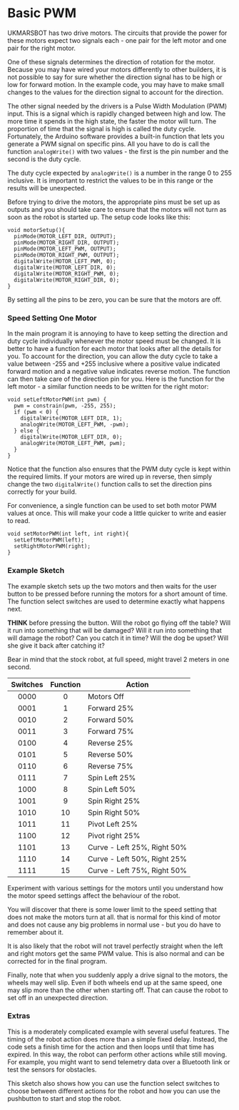 # Basic PWM

UKMARSBOT has two drive motors. The circuits that provide the power for these motors expect two signals each - one pair for the left motor and one pair for the right motor.

One of these signals determines the direction of rotation for the motor. Because you may have wired your motors differently to other builders, it is not possible to say for sure whether the direction signal has to be high or low for forward motion. In the example code, you may have to make small changes to the values for the direction signal to account for the direction.

The other signal needed by the drivers is a Pulse Width Modulation (PWM) input. This is a signal which is rapidly changed between high and low. The more time it spends in the high state, the faster the motor will turn. The proportion of time that the signal is high is called the duty cycle. Fortunately, the Arduino software provides a built-in function that lets you generate a PWM signal on specific pins. All you have to do is call the function ```analogWrite()``` with two values - the first is the pin number and the second is the duty cycle.

The duty cycle expected by ```analogWrite()``` is a number in the range 0 to 255 inclusive. It is important to restrict the values to be in this range or the results will be unexpected.

Before trying to drive the motors, the appropriate pins must be set up as outputs and you should take care to ensure that the motors will not turn as soon as the robot is started up. The setup code looks like this:

    void motorSetup(){
      pinMode(MOTOR_LEFT_DIR, OUTPUT);
      pinMode(MOTOR_RIGHT_DIR, OUTPUT);
      pinMode(MOTOR_LEFT_PWM, OUTPUT);
      pinMode(MOTOR_RIGHT_PWM, OUTPUT);
      digitalWrite(MOTOR_LEFT_PWM, 0);
      digitalWrite(MOTOR_LEFT_DIR, 0);
      digitalWrite(MOTOR_RIGHT_PWM, 0);
      digitalWrite(MOTOR_RIGHT_DIR, 0);
    }

By setting all the pins to be zero, you can be sure that the motors are off.

### Speed Setting One Motor

In the main program it is annoying to have to keep setting the direction and duty cycle individually whenever the motor speed must be changed. It is better to have a function for each motor that looks after all the details for you. To account for the direction, you can allow the duty cycle to take a value between -255 and +255 inclusive where a positive value indicated forward motion and a negative value indicates reverse motion. The function can then take care of the direction pin for you. Here is the function for the left motor - a similar function needs to be written for the right motor:

    void setLeftMotorPWM(int pwm) {
      pwm = constrain(pwm, -255, 255);
      if (pwm < 0) {
        digitalWrite(MOTOR_LEFT_DIR, 1);
        analogWrite(MOTOR_LEFT_PWM, -pwm);
      } else {
        digitalWrite(MOTOR_LEFT_DIR, 0);
        analogWrite(MOTOR_LEFT_PWM, pwm);
      }
    }

Notice that the function also ensures that the PWM duty cycle is kept within the required limits. If your motors are wired up in reverse, then simply change the two ```digitalWrite()``` function calls to set the direction pins correctly for your build.

For convenience, a single function can be used to set both motor PWM values at once. This will make your code a little quicker to write and easier to read.

    void setMotorPWM(int left, int right){
      setLeftMotorPWM(left);
      setRightMotorPWM(right);
    }




### Example Sketch

The example sketch sets up the two motors and then waits for the user button to be pressed before running the motors for a short amount of time. The function select switches are used to determine exactly what happens next.

**THINK** before pressing the button. Will the robot go flying off the table? Will it run into something that will be damaged? Will it run into something that will damage the robot? Can you catch it in time? Will the dog be upset? Will she give it back after catching it?

Bear in mind that the stock robot, at full speed, might travel 2 meters in one second.

|Switches|Function| Action                              |
|:------:|:------:|-------------------------------------|
|  0000  |    0   | Motors Off                          |
|  0001  |    1   | Forward 25%                         |
|  0010  |    2   | Forward 50%                         |
|  0011  |    3   | Forward 75%                         |
|  0100  |    4   | Reverse 25%                         |
|  0101  |    5   | Reverse 50%                         |
|  0110  |    6   | Reverse 75%                         |
|  0111  |    7   | Spin Left 25%                       |
|  1000  |    8   | Spin Left 50%                       |
|  1001  |    9   | Spin Right 25%                      |
|  1010  |   10   | Spin Right 50%                      |
|  1011  |   11   | Pivot Left 25%                      |
|  1100  |   12   | Pivot right 25%                     |
|  1101  |   13   | Curve - Left 25%, Right 50%         |
|  1110  |   14   | Curve - Left 50%, Right 25%         |
|  1111  |   15   | Curve - Left 75%, Right 50%         |


Experiment with various settings for the motors until you understand how the motor speed settings affect the behaviour of the robot.

You will discover that there is some lower limit to the speed setting that does not make the motors turn at all. that is normal for this kind of motor and does not cause any big problems in normal use - but you do have to remember about it.

It is also likely that the robot will not travel perfectly straight when the left and right motors get the same PWM value. This is also normal and can be corrected for in the final program.

Finally, note that when you suddenly apply a drive signal to the motors, the wheels may well slip. Even if both wheels end up at the same speed, one may slip more than the other when starting off. That can cause the robot to set off in an unexpected direction.

### Extras

This is a moderately complicated example with several useful features. The timing of the robot action does more than a simple fixed delay. Instead, the code sets a finish time for the action and then loops until that time has expired. In this way, the robot can perform other actions while still moving. For example, you might want to send telemetry data over a Bluetooth link or test the sensors for obstacles.

This sketch also shows how you can use the function select switches to choose between different actions for the robot and how you can use the pushbutton to start and stop the robot.